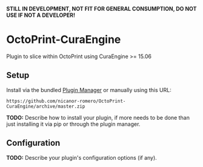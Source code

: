 **STILL IN DEVELOPMENT, NOT FIT FOR GENERAL CONSUMPTION, DO NOT USE IF NOT A DEVELOPER!**


# OctoPrint-CuraEngine

Plugin to slice within OctoPrint using CuraEngine >= 15.06

## Setup

Install via the bundled [Plugin Manager](https://github.com/foosel/OctoPrint/wiki/Plugin:-Plugin-Manager)
or manually using this URL:

    https://github.com/nicanor-romero/OctoPrint-CuraEngine/archive/master.zip

**TODO:** Describe how to install your plugin, if more needs to be done than just installing it via pip or through
the plugin manager.

## Configuration

**TODO:** Describe your plugin's configuration options (if any).
